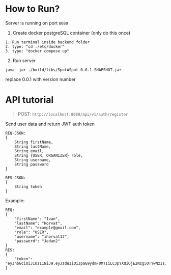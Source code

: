 # How to Run?
Server is running on port `8080`  

1. Create docker postgreSQL container (only do this once)
```
1. Run terminal inside backend folder
2. type: "cd ./etc/docker"
3. type: "docker compose up"
```
2. Run server
```
java -jar ./build/libs/SpotASpot-0.0.1-SNAPSHOT.jar
```
replace 0.0.1 with version number
# API tutorial

> POST: `http://localhost:8080/api/v1/auth/register`  

Send user data and return JWT auth token
```
REQ-JSON:
{
    String firstName,
    String lastName,
    String email,
    String {USER, ORGANIZER} role,
    String username,
    String password
}
```
```
RES-JSON:
{
    String token
}
```
Example:
```
REQ:
{
    "firstName": "Ivan",
    "lastName": "Horvat",
    "email": "example@gmail.com",
    "role": "USER",
    "username": "ihorvat12",
    "password": "Jedan2"
}
RES:
{
    "token": "eyJhbGciOiJIUzI1NiJ9.eyJzdWIiOiJpaG9ydmF0MTIiLCJpYXQiOjE2Nzg5OTYwNzIsImV4cCI6MTY3ODk5NzUxMn0.5cr9fcbXGmMrNpLoRFriTd9yh5jHSxTZFRMben3zJBI"
}
```

